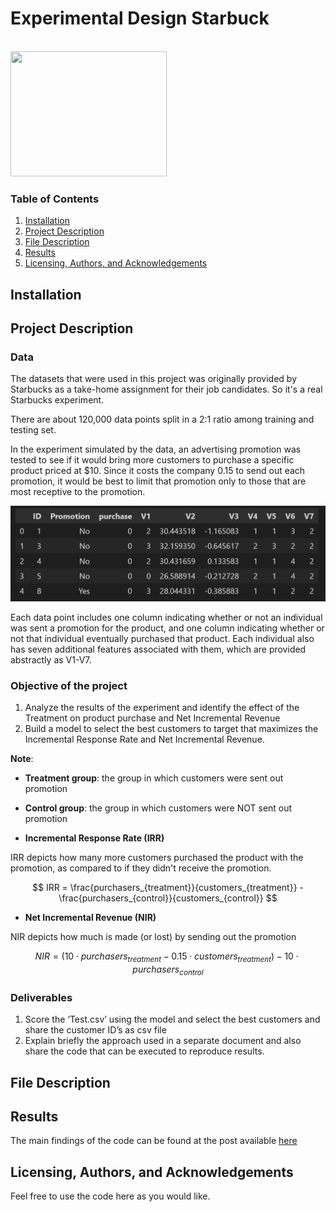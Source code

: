 # Experimental Design Starbuck

<br>
<img src="https://opj.ca/wp-content/uploads/2018/02/New-Starbucks-Logo-1200x969.jpg" width="250" height="200">
<br>

### Table of Contents

1. [Installation](#installation)
2. [Project Description](#description)
3. [File Description](#files)
4. [Results](#results)
5. [Licensing, Authors, and Acknowledgements](#licensing)

## Installation <a name="installation"></a>



## Project Description<a name="description"></a>
### Data

The datasets that were used in this project was originally provided by Starbucks as a take-home assignment for their job candidates. So it's a real Starbucks experiment.

There are about 120,000 data points split in a 2:1 ratio among training and testing set. 

In the experiment simulated by the data, an advertising promotion was tested to see if it would bring more customers to purchase a specific product priced at $10. Since it costs the company 0.15 to send out each promotion, it would be best to limit that promotion only to those that are most receptive to the promotion.

<p ><img src="images/screenshot-data.png" alt="image" ></p>

Each data point includes one column indicating whether or not an individual was sent a promotion for the product, and one column indicating whether or not that individual eventually purchased that product. Each individual also has seven additional features associated with them, which are provided abstractly as V1-V7.

### Objective of the project

1. Analyze the results of the experiment and identify the effect of the Treatment on
product purchase and Net Incremental Revenue
2. Build a model to select the best customers to target that maximizes the Incremental
Response Rate and Net Incremental Revenue.

**Note**:

- **Treatment group**: the group in which customers were sent out promotion

- **Control group**: the group in which customers were NOT sent out promotion

- **Incremental Response Rate (IRR)**

IRR depicts how many more customers purchased the product with the promotion, as compared to if they didn't receive the promotion.

$$ IRR = \frac{purchasers_{treatment}}{customers_{treatment}} - \frac{purchasers_{control}}{customers_{control}} $$


- **Net Incremental Revenue (NIR)**

NIR depicts how much is made (or lost) by sending out the promotion

$$ NIR = (10\cdot purchasers_{treatment} - 0.15 \cdot customers_{treatment}) - 10 \cdot purchasers_{control}$$


### Deliverables

1. Score the ‘Test.csv’ using the model and select the best customers and share the
customer ID’s as csv file
2. Explain briefly the approach used in a separate document and also share the code that
can be executed to reproduce results.

## File Description<a name="files"></a>



## Results<a name="results"></a>

The main findings of the code can be found at the post available [here]()

## Licensing, Authors, and Acknowledgements<a name="licensing"></a>

Feel free to use the code here as you would like.